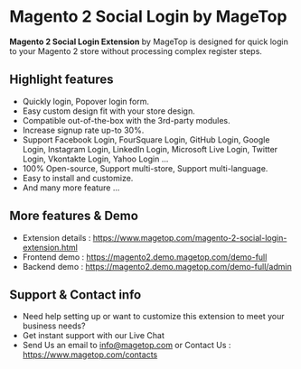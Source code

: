 # Magento 2 Social Login by MageTop

**Magento 2 Social Login Extension** by MageTop is designed for quick login to your Magento 2 store without processing complex register steps.

## Highlight features

- Quickly login, Popover login form.
- Easy custom design fit with your store design.
- Compatible out-of-the-box with the 3rd-party modules.
- Increase signup rate up-to 30%.
- Support Facebook Login, FourSquare Login, GitHub Login, Google Login, Instagram Login, LinkedIn Login, Microsoft Live Login, Twitter Login, Vkontakte Login, Yahoo Login ...
- 100% Open-source, Support multi-store, Support multi-language.
- Easy to install and customize.
- And many more feature ...

## More features & Demo

- Extension details : https://www.magetop.com/magento-2-social-login-extension.html
- Frontend demo : https://magento2.demo.magetop.com/demo-full
- Backend demo : https://magento2.demo.magetop.com/demo-full/admin

## Support & Contact info

- Need help setting up or want to customize this extension to meet your business needs? 
- Get instant support with our Live Chat
- Send Us an email to info@magetop.com or Contact Us : https://www.magetop.com/contacts
